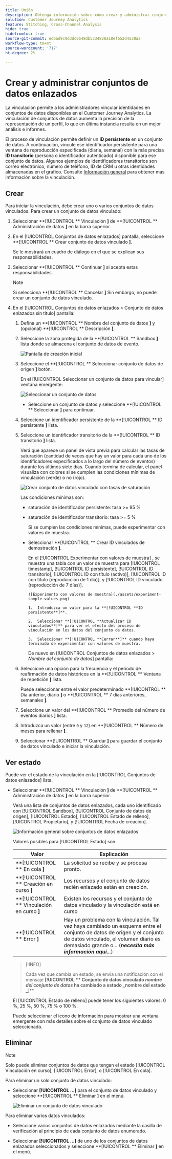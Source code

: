```yaml
---
title: Unión
description: Obtenga información sobre cómo crear y administrar conjuntos de datos enlazados
solution: Customer Journey Analytics
feature: Stitching, Cross-Channel Analysis
hide: true
hidefromtoc: true
source-git-commit: edbad9c9d3dc0b48db5334828a18ef652d4a38aa
workflow-type: tm+mt
source-wordcount: '717'
ht-degree: 2%

---
```


# Crear y administrar conjuntos de datos enlazados

La vinculación permite a los administradores vincular identidades en conjuntos de datos disponibles en el Customer Journey Analytics. La vinculación de conjuntos de datos aumenta la precisión de la representación de un perfil, lo que en última instancia resulta en un mejor análisis e informes.

El proceso de vinculación permite definir un **ID persistente** en un conjunto de datos. A continuación, vincule ese identificador persistente para una ventana de reproducción especificada (diaria, semanal) con la más precisa **ID transitorio** (persona o identificador autenticado) disponible para ese conjunto de datos. Algunos ejemplos de identificadores transitorios son correo electrónico, número de teléfono, ID de CRM u otras identidades almacenadas en el gráfico. Consulte [Información general](overview.md) para obtener más información sobre la vinculación.

## Crear

Para iniciar la vinculación, debe crear uno o varios conjuntos de datos vinculados. Para crear un conjunto de datos vinculado:

1. Seleccionar **[!UICONTROL ** Vinculación **]** de **[!UICONTROL ** Administración de datos **]** en la barra superior.

2. En el [!UICONTROL Conjuntos de datos enlazados] pantalla, seleccione **[!UICONTROL ** Crear conjunto de datos vinculado **]**.

   Se le mostrará un cuadro de diálogo en el que se explican sus responsabilidades.

3. Seleccionar **[!UICONTROL ** Continuar **]** si acepta estas responsabilidades.

   >[!NOTE]
   >
   >    Si selecciona **[!UICONTROL ** Cancelar **]** Sin embargo, no puede crear un conjunto de datos vinculado.

4. En el [!UICONTROL Conjuntos de datos enlazados > Conjunto de datos enlazados sin título] pantalla:

   1. Defina un **[!UICONTROL ** Nombre del conjunto de datos **]** y (opcional) **[!UICONTROL ** Descripción **]**,

   2. Seleccione la zona protegida de la **[!UICONTROL ** Sandbox **]** lista donde se almacena el conjunto de datos de evento.

      ![Pantalla de creación inicial](./assets/create-initial.png)

   3. Seleccione el **[!UICONTROL ** Seleccionar conjunto de datos de origen **]** botón.

      En el [!UICONTROL Seleccionar un conjunto de datos para vincular] ventana emergente:

      ![Seleccionar un conjunto de datos](./assets/select-one-dataset.png)

      - Seleccione un conjunto de datos y seleccione **[!UICONTROL ** Seleccionar **]** para continuar.

   4. Seleccione un identificador persistente de la **[!UICONTROL ** ID persistente **]** lista.

   5. Seleccione un identificador transitorio de la **[!UICONTROL ** ID transitorio **]** lista.

      Verá que aparece un panel de vista previa para calcular las tasas de saturación (cantidad de veces que hay un valor para cada uno de los identificadores especificados a lo largo del número de eventos) durante los últimos siete días. Cuando termina de calcular, el panel visualiza con colores si se cumplen las condiciones mínimas de vinculación (verde) o no (rojo).

      ![Crear conjunto de datos vinculado con tasas de saturación](./assets/create-before-experimenting.png)

      Las condiciones mínimas son:

      - saturación de identificador persistente: tasa >= 95 %

      - saturación de identificador transitorio: tasa >= 5 %

        Si se cumplen las condiciones mínimas, puede experimentar con valores de muestra.

      - Seleccionar **[!UICONTROL ** Crear ID vinculados de demostración **]**.

        En el [!UICONTROL Experimentar con valores de muestra] , se muestra una tabla con un valor de muestra para [!UICONTROL timestamp], [!UICONTROL ID persistente], [!UICONTROL ID transitorio], [!UICONTROL ID con título (activo)], [!UICONTROL ID con título (reproducción de 1 día)], y [!UICONTROL ID vinculado (reproducción de 7 días)].

            ![Experimento con valores de muestra](./assets/experiment-sample-values.png)
            
            1.  Introduzca un valor para la **[!UICONTROL **ID persistente**]**.
            
            2.  Seleccionar **[!UICONTROL **Actualizar ID vinculados**]** para ver el efecto del proceso de vinculación en los datos del conjunto de datos.
            
            3.  Seleccionar **[!UICONTROL **Cerrar**]** cuando haya terminado de experimentar con valores de muestra.
        

        De nuevo en [!UICONTROL Conjuntos de datos enlazados > _Nombre del conjunto de datos_] pantalla:

   6. Seleccione una opción para la frecuencia y el período de reafirmación de datos históricos en la **[!UICONTROL ** Ventana de repetición **]** lista.

      Puede seleccionar entre el valor predeterminado **[!UICONTROL ** Día anterior, diario **]** o **[!UICONTROL ** 7 días anteriores, semanales **]**.

   7. Seleccione un valor del **[!UICONTROL ** Promedio del número de eventos diarios **]** lista.

   8. Introduzca un valor (entre `0` y `12`) en **[!UICONTROL ** Número de meses para rellenar **]**.

   9. Seleccionar **[!UICONTROL ** Guardar **]** para guardar el conjunto de datos vinculado e iniciar la vinculación.

## Ver estado

Puede ver el estado de la vinculación en la [!UICONTROL Conjuntos de datos enlazados] lista.

- Seleccionar **[!UICONTROL ** Vinculación **]** de **[!UICONTROL ** Administración de datos **]** en la barra superior.

  Verá una lista de conjuntos de datos enlazados, cada uno identificado con [!UICONTROL Sandbox], [!UICONTROL Conjunto de datos de origen], [!UICONTROL Estado], [!UICONTROL Estado de relleno], [!UICONTROL Propietario], y [!UICONTROL Fecha de creación].

  ![Información general sobre conjuntos de datos enlazados](./assets/overview-stitched-datasetts.png)

  Valores posibles para [!UICONTROL Estado] son:

  | Valor | Explicación |
  |-----|-----|
  | **[!UICONTROL ** En cola **]** | La solicitud se recibe y se procesa pronto. |
  | **[!UICONTROL ** Creación en curso **]** | Los recursos y el conjunto de datos recién enlazado están en creación. |
  | **[!UICONTROL ** Vinculación en curso **]** | Existen los recursos y el conjunto de datos vinculado y la vinculación está en curso |
  | **[!UICONTROL ** Error **]** | Hay un problema con la vinculación. Tal vez haya cambiado un esquema entre el conjunto de datos de origen y el conjunto de datos vinculado, el volumen diario es demasiado grande o... (_**necesita más información aquí...**_) |

  >[!INFO]
  >
  >    Cada vez que cambia un estado, se envía una notificación con el mensaje **[!UICONTROL ** Conjunto de datos vinculado _nombre del conjunto de datos_ ha cambiado a estado _nombre del estado _**]**.


  El [!UICONTROL Estado de relleno] puede tener los siguientes valores: 0 %, 25 %, 50 %, 75 % o 100 %.

  Puede seleccionar el icono de información para mostrar una ventana emergente con más detalles sobre el conjunto de datos vinculado seleccionado.


## Eliminar

>[!NOTE]
>
>Solo puede eliminar conjuntos de datos que tengan el estado [!UICONTROL Vinculación en curso], [!UICONTROL Error], o [!UICONTROL En cola].


Para eliminar un solo conjunto de datos vinculado:

- Seleccionar **[!UICONTROL **...**]** para el conjunto de datos vinculado y seleccione **[!UICONTROL ** Eliminar **]** en el menú.

  ![Eliminar un conjunto de datos vinculado](./assets/delete-stitched-dataset.png)

Para eliminar varios datos vinculados:

- Seleccione varios conjuntos de datos enlazados mediante la casilla de verificación al principio de cada conjunto de datos enumerado.

- Seleccionar **[!UICONTROL **...**]** de uno de los conjuntos de datos enlazados seleccionados y seleccione **[!UICONTROL ** Eliminar **]** en el menú.
